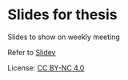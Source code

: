 # Slides for thesis

Slides to show on weekly meeting

Refer to [Slidev](https://cn.sli.dev/)

License: [CC BY-NC 4.0](https://creativecommons.org/licenses/by-nc/4.0/)
